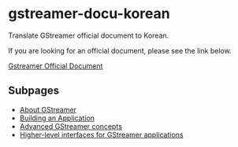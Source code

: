 # gstreamer-docu-korean

Translate GStreamer official document to Korean.

If you are looking for an official document, please see the link below.

[Gstreamer Official Document](https://gstreamer.freedesktop.org/documentation/application-development/index.html?gi-language=c)

## Subpages

* [About GStreamer](about-gstreamer/README.md)
* [Building an Application](building-an-application/README.md)
* [Advanced GStreamer concepts](advanced-gstreamer-concepts/README.md)
* [Higher-level interfaces for GStreamer applications](higher-level-interfaces/README.md)
